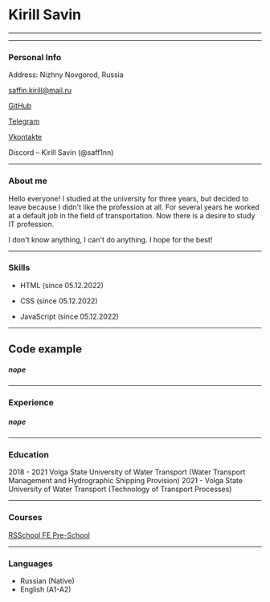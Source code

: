 # Kirill Savin
---


---
### Personal Info

Address: Nizhny Novgorod, Russia

saffin.kirill@mail.ru

[GitHub](https://github.com/saff1nn)

[Telegram](https://t.me/saffin13)

[Vkontakte](https://vk.com/sovakir666)

Discord – Kirill Savin (@saff1nn)

---
### About me

Hello everyone!
I studied at the university for three years, but decided to leave because I didn't like the profession at all. For several years he worked at a default job in the field of transportation. Now there is a desire to study IT profession. 

I don't know anything, I can't do anything. I hope for the best!

---
### Skills

* HTML (since 05.12.2022)

* CSS (since 05.12.2022)

* JavaScript (since 05.12.2022)

---
## Code example

##### nope

---
### Experience

##### nope

---
### Education

2018 - 2021 Volga State University of Water Transport (Water Transport Management and Hydrographic Shipping Provision)
2021 - Volga State University of Water Transport (Technology of Transport Processes)

---
### Courses

[RSSchool FE Pre-School](https://rs.school)

---
### Languages

* Russian (Native)
* English (A1-A2)
